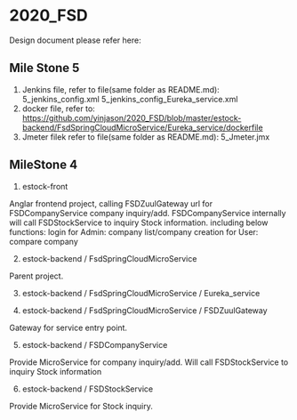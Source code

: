 # 2020_FSD
Design document please refer here:

## Mile Stone 5
1. Jenkins file, refer to file(same folder as README.md): 
5_jenkins_config.xml
5_jenkins_config_Eureka_service.xml
2. docker file, refer to:
https://github.com/yinjason/2020_FSD/blob/master/estock-backend/FsdSpringCloudMicroService/Eureka_service/dockerfile
3. Jmeter filek refer to file(same folder as README.md):
5_Jmeter.jmx

## MileStone 4

1. estock-front

Anglar frontend project, calling FSDZuulGateway url for FSDCompanyService company inquiry/add.
FSDCompanyService internally will call FSDStockService to inquiry Stock information.
including below functions:
login
for Admin: company list/company creation
for User: compare company

2. estock-backend / FsdSpringCloudMicroService

Parent project.

3. estock-backend / FsdSpringCloudMicroService / Eureka_service

4. estock-backend / FsdSpringCloudMicroService / FSDZuulGateway

Gateway for service entry point.

5. estock-backend / FSDCompanyService

Provide MicroService for company inquiry/add.
Will call FSDStockService to inquiry Stock information

6. estock-backend / FSDStockService

Provide MicroService for Stock inquiry.

